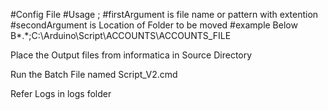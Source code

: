 #Config File
#Usage <firstArgument>;<secondArgument>
#firstArgument is file name or pattern with extention
#secondArgument is Location of Folder to be moved
#example Below
B*.*;C:\Arduino\Script\ACCOUNTS\ACCOUNTS_FILE

Place the Output files from informatica in Source Directory

Run the Batch File named Script_V2.cmd

Refer Logs in logs folder